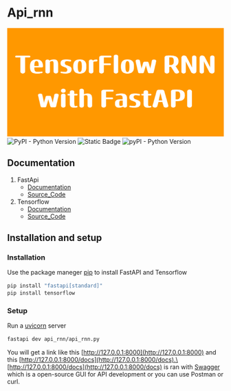 # Api_rnn
![alt text](TensorFlow_RNNwith_FastAPI.png)
![PyPI - Python Version](https://img.shields.io/pypi/pyversions/fastapi.svg?color=%2334D058)
![Static Badge](https://img.shields.io/badge/tensorflow-2.17-orange)
![pyPI - Python Version](https://img.shields.io/pypi/v/fastapi?color=%2334D058&label=pypi%20package)

## Documentation
1. FastApi
    - [Documentation](https://fastapi.tiangolo.com)
    - [Source_Code](https://github.com/fastapi/fastapi)
2. Tensorflow
    - [Documentation](https://www.tensorflow.org/)
    - [Source_Code](https://github.com/tensorflow)
## Installation and setup
### Installation
Use the package maneger [pip](https://pip.pypa.io/en/stable/installation/) to install FastAPI and Tensorflow
```bash
pip install "fastapi[standard]"
pip install tensorflow
```
### Setup
Run a [uvicorn](https://www.uvicorn.org/) server
```bash
fastapi dev api_rnn/api_rnn.py
```
You will get a link like this [http://127.0.0.1:8000](http://127.0.0.1:8000)
and this [http://127.0.0.1:8000/docs](http://127.0.0.1:8000/docs).\
[http://127.0.0.1:8000/docs](http://127.0.0.1:8000/docs) is ran with 
[Swagger](https://swagger.io/) which is a open-source GUI for API development
or you can use Postman or curl.